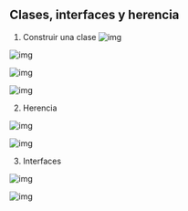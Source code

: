 
## Clases, interfaces y herencia

1. Construir una clase
  ![img](https://github.com/ISILAndroid/am1_group2016_2/blob/Lesson3/images/JavaClass01.png)

  ![img](https://github.com/ISILAndroid/am1_group2016_2/blob/Lesson3/images/JavaClass02.PNG)
  
  ![img](https://github.com/ISILAndroid/am1_group2016_2/blob/Lesson3/images/JavaClass03.png)
  
  ![img](https://github.com/ISILAndroid/am1_group2016_2/blob/Lesson3/images/JavaClass04.png)

2. Herencia
  
  ![img](https://github.com/ISILAndroid/am1_group2016_2/blob/Lesson3/images/JavaClass05.png)
  
  ![img](https://github.com/ISILAndroid/am1_group2016_2/blob/Lesson3/images/JavaClass06.PNG)

3. Interfaces
  
  ![img](https://github.com/ISILAndroid/am1_group2016_2/blob/Lesson3/images/JavaClass07.png)
  
  ![img](https://github.com/ISILAndroid/am1_group2016_2/blob/Lesson3/images/JavaClass08.png)
  

